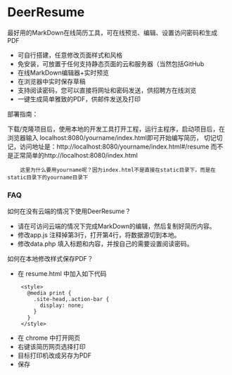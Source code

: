 DeerResume
==========

最好用的MarkDown在线简历工具，可在线预览、编辑、设置访问密码和生成PDF

  - 可自行搭建，任意修改页面样式和风格
  - 免安装，可放置于任何支持静态页面的云和服务器（当然包括GitHub
  - 在线MarkDown编辑器+实时预览
  - 在浏览器中实时保存草稿
  - 支持阅读密码，您可以直接将网址和密码发送，供招聘方在线浏览
  - 一键生成简单雅致的PDF，供邮件发送及打印 

部署指南：

​		下载/克隆项目后，使用本地的开发工具打开工程，运行主程序，启动项目后，在浏览器输入   localhost:8080/yourname/index.html即可开始编写简历，
        切记切记，访问地址是：http://localhost:8080/yourname/index.html#/resume
        而不是正常简单的http://localhost:8080/index.html 
        
        这里为什么要用yourname呢？因为index.html不是直接在static目录下，而是在static目录下的yourname目录下

### FAQ

如何在没有云端的情况下使用DeerResume？

- 请在可访问云端的情况下完成MarkDown的编辑，然后复制好简历内容。
- 修改app.js 注释掉第3行，打开第4行，将数据源切到本地。 
- 修改data.php 填入标题和内容，并按自己的需要设置阅读密码。

如何在本地修改样式保存PDF？
- 在 resume.html 中加入如下代码
   ```
    <style>
      @media print {
        .site-head,.action-bar {
          display: none;
        }
      }
    </style>
   ```
- 在 chrome 中打开网页
- 右键该简历网页选择打印
- 目标打印机改成另存为PDF
- 保存
